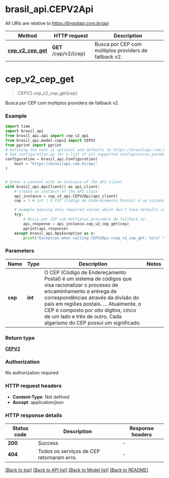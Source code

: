 # brasil_api.CEPV2Api

All URIs are relative to *https://brasilapi.com.br/api*

Method | HTTP request | Description
------------- | ------------- | -------------
[**cep_v2_cep_get**](CEPV2Api.md#cep_v2_cep_get) | **GET** /cep/v2/{cep} | Busca por CEP com múltiplos providers de fallback v2.


# **cep_v2_cep_get**
> CEPV2 cep_v2_cep_get(cep)

Busca por CEP com múltiplos providers de fallback v2.

### Example

```python
import time
import brasil_api
from brasil_api.api import cep_v2_api
from brasil_api.model.cepv2 import CEPV2
from pprint import pprint
# Defining the host is optional and defaults to https://brasilapi.com.br/api
# See configuration.py for a list of all supported configuration parameters.
configuration = brasil_api.Configuration(
    host = "https://brasilapi.com.br/api"
)


# Enter a context with an instance of the API client
with brasil_api.ApiClient() as api_client:
    # Create an instance of the API class
    api_instance = cep_v2_api.CEPV2Api(api_client)
    cep = 1 # int | O CEP (Código de Endereçamento Postal) é um sistema de códigos que visa racionalizar o processo de encaminhamento e entrega de correspondências através da divisão do país em regiões postais. ... Atualmente, o CEP é composto por oito dígitos, cinco de um lado e três de outro. Cada algarismo do CEP possui um significado. 

    # example passing only required values which don't have defaults set
    try:
        # Busca por CEP com múltiplos providers de fallback v2.
        api_response = api_instance.cep_v2_cep_get(cep)
        pprint(api_response)
    except brasil_api.ApiException as e:
        print("Exception when calling CEPV2Api->cep_v2_cep_get: %s\n" % e)
```


### Parameters

Name | Type | Description  | Notes
------------- | ------------- | ------------- | -------------
 **cep** | **int**| O CEP (Código de Endereçamento Postal) é um sistema de códigos que visa racionalizar o processo de encaminhamento e entrega de correspondências através da divisão do país em regiões postais. ... Atualmente, o CEP é composto por oito dígitos, cinco de um lado e três de outro. Cada algarismo do CEP possui um significado.  |

### Return type

[**CEPV2**](CEPV2.md)

### Authorization

No authorization required

### HTTP request headers

 - **Content-Type**: Not defined
 - **Accept**: application/json


### HTTP response details
| Status code | Description | Response headers |
|-------------|-------------|------------------|
**200** | Success |  -  |
**404** | Todos os serviços de CEP retornaram erro. |  -  |

[[Back to top]](#) [[Back to API list]](../README.md#documentation-for-api-endpoints) [[Back to Model list]](../README.md#documentation-for-models) [[Back to README]](../README.md)

